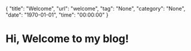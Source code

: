 {
	"title": "Welcome",
	"url": "welcome",
	"tag": "None",
	"category": "None",
	"date": "1970-01-01",
	"time": "00:00:00"
}

Hi, Welcome to my blog!
=======================